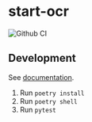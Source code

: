 # start-ocr

![Github CI](https://github.com/justmars/start-ocr/actions/workflows/main.yml/badge.svg)

## Development

See [documentation](https://justmars.github.io/start-ocr).

1. Run `poetry install`
2. Run `poetry shell`
3. Run `pytest`
